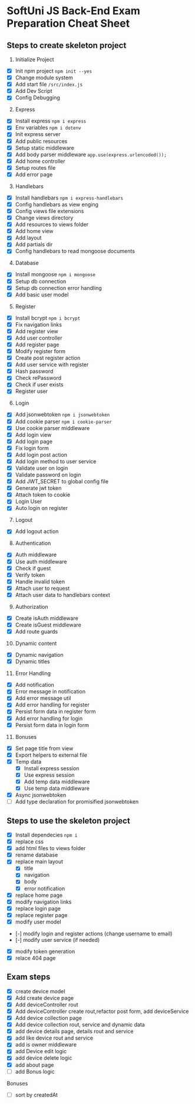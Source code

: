 # SoftUni JS Back-End Exam Preparation Cheat Sheet

## Steps to create skeleton project
1. Initialize Project
 - [x] Init npm project `npm init --yes`
 - [x] Change module system
 - [x] Add start file `/src/index.js`
 - [x] Add Dev Script
 - [x] Config Debugging
2. Express
 - [x] Install express `npm i express`
 - [x] Env variables `npm i dotenv`
 - [x] Init express server
 - [x] Add public resources
 - [x] Setup static middleware
 - [x] Add body parser middleware `app.use(express.urlencoded());`
 - [x] Add home controller
 - [x] Setup routes file
 - [x] Add error page
3. Handlebars
 - [x] Install handlebars `npm i express-handlebars`
 - [x] Config handlebars as view enging
 - [x] Config views file extensions
 - [x] Change views directory
 - [x] Add resources to views folder
 - [x] Add home view
 - [x] Add layout
 - [x] Add partials dir
 - [x] Config handlebars to read mongoose documents
4. Database
 - [x] Install mongoose `npm i mongoose`
 - [x] Setup db connection
 - [x] Setup db connection error handling
 - [x] Add basic user model
5. Register
 - [x] Install bcrypt `npm i bcrypt`
 - [x] Fix navigation links
 - [x] Add register view
 - [x] Add user controller
 - [x] Add register page
 - [x] Modify register form
 - [X] Create post register action
 - [x] Add user service with register
 - [x] Hash password
 - [x] Check rePassword
 - [x] Check if user exists
 - [x] Register user
6. Login
 - [x] Add jsonwebtoken `npm i jsonwebtoken`
 - [x] Add cookie parser `npm i cookie-parser`
 - [x] Use cookie parser middleware
 - [x] Add login view
 - [x] Add login page
 - [x] Fix login form 
 - [x] Add login post action
 - [x] Add login method to user service
 - [x] Validate user on login
 - [x] Validate password on login
 - [x] Add JWT_SECRET to global config file
 - [x] Generate jwt token
 - [x] Attach token to cookie
 - [x] Login User
 - [x] Auto login on register
7. Logout
 - [x] Add logout action
8. Authentication
 - [x] Auth middleware
 - [x] Use auth middleware
 - [x] Check if guest
 - [x] Verify token
 - [x] Handle invalid token
 - [x] Attach user to request
 - [x] Attach user data to handlebars context
9. Authorization
 - [x] Create isAuth middleware
 - [x] Create isGuest middleware
 - [x] Add route guards
10. Dynamic content
 - [x] Dynamic navigation
 - [x] Dynamic titles
11. Error Handling
 - [x] Add notification
 - [x] Error message in notification
 - [x] Add error message util
 - [x] Add error handling for register
 - [x] Persist form data in register form
 - [x] Add error handling for login
 - [x] Persist form data in login form
11. Bonuses
 - [x] Set page title from view
 - [x] Export helpers to external file
 - [x] Temp data
   - [x] Install express session
   - [x] Use express session
   - [x] Add temp data middleware
   - [x] Use temp data middleware
 - [x] Async jsonwebtoken
 - [ ] Add type declaration for promisified jsonwebtoken

## Steps to use the skeleton project
 - [x] Install dependecies `npm i`
 - [x] replace css 
 - [x] add html files to views folder
 - [x] rename database
 - [x] replace main layout
   - [x] title
   - [x] navigation
   - [x] body
   - [x] error notification
 - [x] replace home page
 - [x] modify navigation links
 - [x] replace login page
 - [x] replace register page
 - [x] modify user model
 - [-] modify login and register actions (change username to email)
 - [-] modify user service (if needed)
 - [x] modify token generation
 - [x] relace 404 page

 ## Exam steps
  - [x] create device model
  - [x] Add create device page
  - [x] Add deviceController rout
  - [x] Add deviceController create rout,refactor post form, add deviceService
  - [x] Add device collection page
  - [x] Add device collection rout, service and dynamic data
  - [x] add device details page, details rout and service
  - [x] add like device rout and service
  - [x] add is owner middleware
  - [x] add Device edit logic
  - [x] add device delete logic
  - [x] add about page
  - [ ] add Bonus logic

Bonuses
 - [ ] sort by createdAt